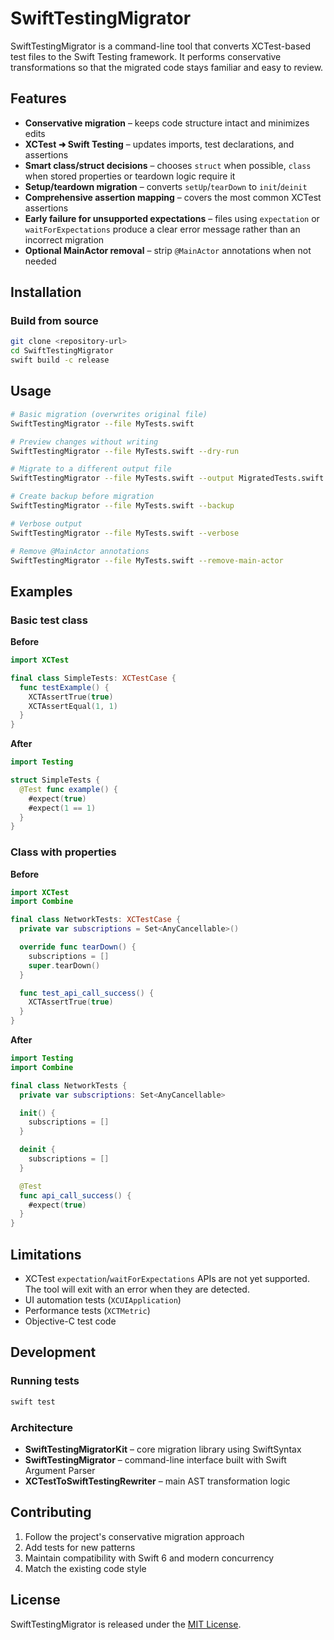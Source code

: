 # SwiftTestingMigrator

SwiftTestingMigrator is a command-line tool that converts XCTest-based test files to the
Swift Testing framework. It performs conservative transformations so that the migrated
code stays familiar and easy to review.

## Features

- **Conservative migration** – keeps code structure intact and minimizes edits
- **XCTest ➜ Swift Testing** – updates imports, test declarations, and assertions
- **Smart class/struct decisions** – chooses `struct` when possible, `class` when
  stored properties or teardown logic require it
- **Setup/teardown migration** – converts `setUp`/`tearDown` to `init`/`deinit`
- **Comprehensive assertion mapping** – covers the most common XCTest assertions
- **Early failure for unsupported expectations** – files using `expectation` or
  `waitForExpectations` produce a clear error message rather than an incorrect migration
- **Optional MainActor removal** – strip `@MainActor` annotations when not needed

## Installation

### Build from source

```bash
git clone <repository-url>
cd SwiftTestingMigrator
swift build -c release
```

## Usage

```bash
# Basic migration (overwrites original file)
SwiftTestingMigrator --file MyTests.swift

# Preview changes without writing
SwiftTestingMigrator --file MyTests.swift --dry-run

# Migrate to a different output file
SwiftTestingMigrator --file MyTests.swift --output MigratedTests.swift

# Create backup before migration
SwiftTestingMigrator --file MyTests.swift --backup

# Verbose output
SwiftTestingMigrator --file MyTests.swift --verbose

# Remove @MainActor annotations
SwiftTestingMigrator --file MyTests.swift --remove-main-actor
```

## Examples

### Basic test class

**Before**

```swift
import XCTest

final class SimpleTests: XCTestCase {
  func testExample() {
    XCTAssertTrue(true)
    XCTAssertEqual(1, 1)
  }
}
```

**After**

```swift
import Testing

struct SimpleTests {
  @Test func example() {
    #expect(true)
    #expect(1 == 1)
  }
}
```

### Class with properties

**Before**

```swift
import XCTest
import Combine

final class NetworkTests: XCTestCase {
  private var subscriptions = Set<AnyCancellable>()

  override func tearDown() {
    subscriptions = []
    super.tearDown()
  }

  func test_api_call_success() {
    XCTAssertTrue(true)
  }
}
```

**After**

```swift
import Testing
import Combine

final class NetworkTests {
  private var subscriptions: Set<AnyCancellable>

  init() {
    subscriptions = []
  }

  deinit {
    subscriptions = []
  }

  @Test
  func api_call_success() {
    #expect(true)
  }
}
```

## Limitations

- XCTest `expectation`/`waitForExpectations` APIs are not yet supported. The tool
  will exit with an error when they are detected.
- UI automation tests (`XCUIApplication`)
- Performance tests (`XCTMetric`)
- Objective-C test code

## Development

### Running tests

```bash
swift test
```

### Architecture

- **SwiftTestingMigratorKit** – core migration library using SwiftSyntax
- **SwiftTestingMigrator** – command-line interface built with Swift Argument Parser
- **XCTestToSwiftTestingRewriter** – main AST transformation logic

## Contributing

1. Follow the project's conservative migration approach
2. Add tests for new patterns
3. Maintain compatibility with Swift 6 and modern concurrency
4. Match the existing code style

## License

SwiftTestingMigrator is released under the [MIT License](LICENSE).


